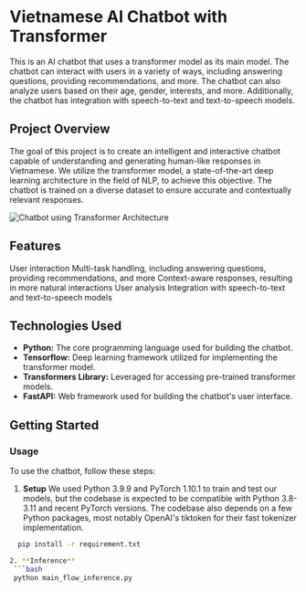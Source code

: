 # Vietnamese AI Chatbot with Transformer

This is an AI chatbot that uses a transformer model as its main model. The chatbot can interact with users in a variety of ways, including answering questions, providing recommendations, and more. The chatbot can also analyze users based on their age, gender, interests, and more. Additionally, the chatbot has integration with speech-to-text and text-to-speech models.


## Project Overview

The goal of this project is to create an intelligent and interactive chatbot capable of understanding and generating human-like responses in Vietnamese. We utilize the transformer model, a state-of-the-art deep learning architecture in the field of NLP, to achieve this objective. The chatbot is trained on a diverse dataset to ensure accurate and contextually relevant responses.

![Chatbot using Transformer Architecture](https://github.com/blak-tran/AI-Chatbot-Synthesis/blob/da19064f92e8aa2da7d6dfacc4bf236ac38a18fb/assets/transformer_architect.png)


## Features

User interaction
Multi-task handling, including answering questions, providing recommendations, and more
Context-aware responses, resulting in more natural interactions
User analysis
Integration with speech-to-text and text-to-speech models

## Technologies Used

- **Python:** The core programming language used for building the chatbot.
- **Tensorflow:** Deep learning framework utilized for implementing the transformer model.
- **Transformers Library:** Leveraged for accessing pre-trained transformer models.
- **FastAPI:** Web framework used for building the chatbot's user interface.

## Getting Started

### Usage
To use the chatbot, follow these steps:
1. **Setup**
 We used Python 3.9.9 and PyTorch 1.10.1 to train and test our models, but the codebase is expected to be compatible with Python 3.8-3.11 and recent PyTorch versions. The codebase also depends on a few Python packages, most notably OpenAI's tiktoken for their fast tokenizer implementation.

  ```bash
    pip install -r requirement.txt

2. **Inference**
   ```bash
   python main_flow_inference.py 
